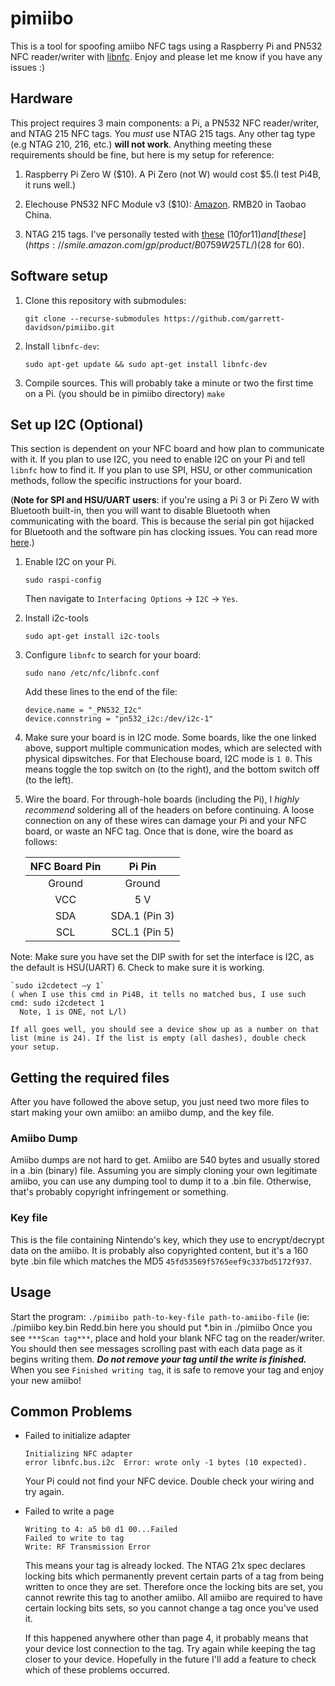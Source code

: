 # pimiibo

This is a tool for spoofing amiibo NFC tags using a Raspberry Pi and PN532 NFC reader/writer with [libnfc](http://nfc-tools.org/index.php/Libnfc). Enjoy and please let me know if you have any issues :)

## Hardware
This project requires 3 main components: a Pi, a PN532 NFC reader/writer, and NTAG 215 NFC tags. You *must* use NTAG 215 tags. Any other tag type (e.g NTAG 210, 216, etc.) **will not work**. Anything meeting these requirements should be fine, but here is my setup for reference:

1. Raspberry Pi Zero W ($10). A Pi Zero (not W) would cost $5.(I test Pi4B, it runs well.)

2. Elechouse PN532 NFC Module v3 ($10): [Amazon](https://smile.amazon.com/gp/product/B01NBSW0NU/). RMB20 in Taobao China.

3. NTAG 215 tags. I've personally tested with [these](https://smile.amazon.com/gp/product/B078WMQPCZ/) ($10 for 11) and [these](https://smile.amazon.com/gp/product/B0759W25TL/) ($28 for 60).

## Software setup

1. Clone this repository with submodules:

    `git clone --recurse-submodules https://github.com/garrett-davidson/pimiibo.git`

2. Install `libnfc-dev`:

    `sudo apt-get update && sudo apt-get install libnfc-dev`

3. Compile sources. This will probably take a minute or two the first time on a Pi.
    (you should be in pimiibo directory)
    `make`


## Set up I2C (Optional)
This section is dependent on your NFC board and how plan to communicate with it. If you plan to use I2C, you need to enable I2C on your Pi and tell `libnfc` how to find it. If you plan to use SPI, HSU, or other communication methods, follow the specific instructions for your board.


(**Note for SPI and HSU/UART users**: if you're using a Pi 3 or Pi Zero W with Bluetooth built-in, then you will want to disable Bluetooth when communicating with the board. This is because the serial pin got hijacked for Bluetooth and the software pin has clocking issues. You can read more [here](https://spellfoundry.com/2016/05/29/configuring-gpio-serial-port-raspbian-jessie-including-pi-3/).)

1. Enable I2C on your Pi.

    `sudo raspi-config`

    Then navigate to `Interfacing Options` -> `I2C` -> `Yes`.

2. Install i2c-tools

    `sudo apt-get install i2c-tools`

3. Configure `libnfc` to search for your board:

    `sudo nano /etc/nfc/libnfc.conf`

    Add these lines to the end of the file:

    ```
    device.name = "_PN532_I2c"
    device.connstring = "pn532_i2c:/dev/i2c-1"
    ```

4. Make sure your board is in I2C mode. Some boards, like the one linked above, support multiple communication modes, which are selected with physical dipswitches. For that Elechouse board, I2C mode is `1 0`. This means toggle the top switch on (to the right), and the bottom switch off (to the left).

5. Wire the board. For through-hole boards (including the Pi), I *highly recommend* soldering all of the headers on before continuing. A loose connection on any of these wires can damage your Pi and your NFC board, or waste an NFC tag. Once that is done, wire the board as follows:

    | NFC Board Pin | Pi Pin        |
    |:-------------:|:-------------:|
    | Ground        | Ground        |-GPIO Pin 6
    | VCC           | 5 V           |-GPIO Pin 4
    | SDA           | SDA.1 (Pin 3) |
    | SCL           | SCL.1 (Pin 5) |

Note: Make sure you have set the DIP swith for set the interface is I2C, as the default is HSU(UART)
6. Check to make sure it is working.

    `sudo i2cdetect –y 1`
    ( when I use this cmd in Pi4B, it tells no matched bus, I use such cmd: sudo i2cdetect 1
      Note, 1 is ONE, not L/l)

    If all goes well, you should see a device show up as a number on that list (mine is 24). If the list is empty (all dashes), double check your setup.

## Getting the required files
After you have followed the above setup, you just need two more files to start making your own amiibo: an amiibo dump, and the key file.

### Amiibo Dump
Amiibo dumps are not hard to get. Amiibo are 540 bytes and usually stored in a .bin (binary) file. Assuming you are simply cloning your own legitimate amiibo, you can use any dumping tool to dump it to a .bin file. Otherwise, that's probably copyright infringement or something.

### Key file
This is the file containing Nintendo's key, which they use to encrypt/decrypt data on the amiibo. It is probably also copyrighted content, but it's a 160 byte .bin file which matches the MD5 `45fd53569f5765eef9c337bd5172f937`.

## Usage

Start the program:
`./pimiibo path-to-key-file path-to-amiibo-file`
(ie: ./pimiibo key.bin Redd.bin    here you should put *.bin in ./pimiibo
Once you see `***Scan tag***`, place and hold your blank NFC tag on the reader/writer. You should then see messages scrolling past with each data page as it begins writing them. ***Do not remove your tag until the write is finished.*** When you see `Finished writing tag`, it is safe to remove your tag and enjoy your new amiibo!

## Common Problems

* Failed to initialize adapter
  ```
  Initializing NFC adapter
  error	libnfc.bus.i2c	Error: wrote only -1 bytes (10 expected).
  ```
  Your Pi could not find your NFC device. Double check your wiring and try again.

* Failed to write a page
  ```
  Writing to 4: a5 b0 d1 00...Failed
  Failed to write to tag
  Write: RF Transmission Error
  ```
  This means your tag is already locked. The NTAG 21x spec declares locking bits which permanently prevent certain parts of a tag from being written to once they are set. Therefore once the locking bits are set, you cannot rewrite this tag to another amiibo. All amiibo are required to have certain locking bits sets, so you cannot change a tag once you've used it.

    If this happened anywhere other than page 4, it probably means that your device lost connection to the tag. Try again while keeping the tag closer to your device. Hopefully in the future I'll add a feature to check which of these problems occurred.
